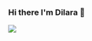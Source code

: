 ### Hi there I'm Dilara 👋

<!--
**dilaraozkaynak/dilaraozkaynak** is a ✨ _special_ ✨ repository because its `README.md` (this file) appears on your GitHub profile.

Here are some ideas to get you started:

- 🔭 I’m currently working on C# MVC
- 🌱 I’m currently learning Java + React
- 📫 How to reach me: https://www.linkedin.com/in/dilaraozkaynak/
-->
<img src="https://github-readme-stats.vercel.app/api?username=dilaraozkaynak&&show_icons=true&title_color=ffffff&icon_color=bb2acf&text_color=daf7dc&bg_color=151515">

